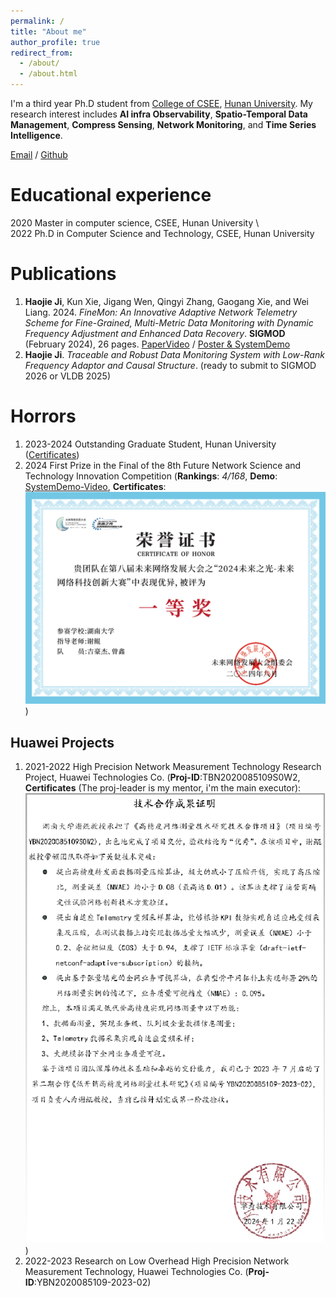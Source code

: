```yaml
---
permalink: /
title: "About me"
author_profile: true
redirect_from: 
  - /about/
  - /about.html
---
```


I'm a third year Ph.D student from [College of CSEE](https://csee.hnu.edu.cn/), [Hunan University](https://www.hnu.edu.cn/). My research interest includes **AI infra Observability**, **Spatio-Temporal Data Management**, **Compress Sensing**, **Network Monitoring**, and **Time Series Intelligence**.

[Email](mailto:jihaojie@hnu.edu.cn) / [Github](https://github.com/haojieji)

Educational experience
======
2020 Master in computer science, CSEE, Hunan University \\\
2022 Ph.D in Computer Science and Technology, CSEE, Hunan University

Publications
======
1. **Haojie Ji**, Kun Xie, Jigang Wen, Qingyi Zhang, Gaogang Xie, and Wei Liang. 2024. *FineMon: An Innovative Adaptive Network Telemetry Scheme for Fine-Grained, Multi-Metric Data Monitoring with Dynamic Frequency Adjustment and Enhanced Data Recovery*. **SIGMOD** (February 2024), 26 pages. [PaperVideo](https://dl.acm.org/doi/10.1145/3639267) / [Poster & SystemDemo](https://github.com/haojieji/FineMon)
2. **Haojie Ji**. *Traceable and Robust Data Monitoring System with Low-Rank Frequency Adaptor and Causal Structure*. (ready to submit to SIGMOD 2026 or VLDB 2025)

   
Horrors
======
1. 2023-2024 Outstanding Graduate Student, Hunan University ([Certificates](https://csee.hnu.edu.cn/info/1062/13358.htm))
2. 2024 First Prize in the Final of the 8th Future Network Science and Technology Innovation Competition (**Rankings**: *4/168*, **Demo**: [SystemDemo-Video](../images/demo.mp4), **Certificates**: ![Certificates](../images/prizes.png))


Huawei Projects
------
1. 2021-2022 High Precision Network Measurement Technology Research Project, Huawei Technologies Co. (**Proj-ID**:TBN2020085109S0W2, **Certificates** (The proj-leader is my mentor, i'm the main executor): ![Certificates](../images/projects.png))
2. 2022-2023 Research on Low Overhead High Precision Network Measurement Technology, Huawei Technologies Co. (**Proj-ID**:YBN2020085109-2023-02)


